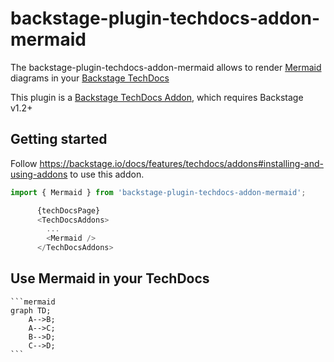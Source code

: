 # backstage-plugin-techdocs-addon-mermaid

The backstage-plugin-techdocs-addon-mermaid allows to render [Mermaid](https://mermaid-js.github.io/) diagrams in your [Backstage TechDocs](https://backstage.io/docs/features/techdocs/techdocs-overview)

This plugin is a [Backstage TechDocs Addon](https://backstage.io/docs/features/techdocs/addons), which requires Backstage v1.2+

## Getting started

Follow https://backstage.io/docs/features/techdocs/addons#installing-and-using-addons to use this addon.


```ts
import { Mermaid } from 'backstage-plugin-techdocs-addon-mermaid';

      {techDocsPage}
      <TechDocsAddons>
        ...
        <Mermaid />
      </TechDocsAddons>
```

## Use Mermaid in your TechDocs

~~~
```mermaid
graph TD;
    A-->B;
    A-->C;
    B-->D;
    C-->D;
```
~~~
